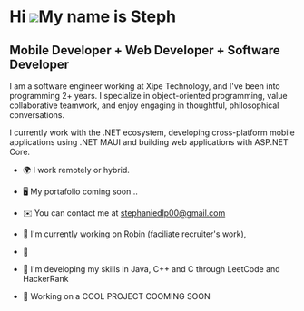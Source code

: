 Hi ![](https://user-images.githubusercontent.com/18350557/176309783-0785949b-9127-417c-8b55-ab5a4333674e.gif)My name is Steph
============================================================================================================================================

Mobile Developer + Web Developer + Software Developer
----------------------------


I am a software engineer working at Xipe Technology, and I've been into programming 2+ years. I specialize in object-oriented programming, value collaborative teamwork, and enjoy engaging in thoughtful, philosophical conversations. 

I currently work with the .NET ecosystem, developing cross-platform mobile applications using .NET MAUI and building web applications with ASP.NET Core.


* 🌍  I  work remotely or hybrid.
* 🖥️  My portafolio coming soon...
* ✉️  You can contact me at stephaniedlp00@gmail.com
  
* 🚀  I'm currently working on Robin (faciliate recruiter's work), 
* 🚀

* 🧠  I'm developing my skills in Java, C++ and C through LeetCode and HackerRank
* 🤝  Working on a COOL PROJECT COOMING SOON


